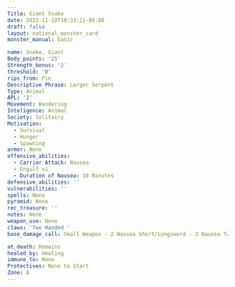 ```yaml
---
Title: Giant Snake
date: 2022-11-10T10:33:21-05:00
draft: false
layout: national_monster_card
monster_manual: basic

name: Snake, Giant
Body_points: '25'
Strength_bonus: '2'
threshold: '0'
rips_from: Pin
Descriptive Phrase: Larger Serpent
Type: Animal
APL: '2'
Movement: Wandering
Inteligence: Animal
Society: Solitairy
Motivation: 
  - Survival 
  - Hunger 
  - Spawning
armor: None
offensive_abilities: 
  - Carrier Attack: Nausea 
  - Engulf x1  
  - Duration of Nausea: 10 Minutes
defensive_abilities: ''
vulnerabilities: ''
spells: None
pyramid: None
rec_treasure: ''
notes: None
weapon_use: None
claws: 'Two Handed '
base_damage_call: Small Weapon - 2 Nausea Short/Longsword - 3 Nausea Two handed - 5 Nausea

at_death: Remains
healed_by: Healing
immune_to: None
Protectives: None to Start
Zone: A
---
```


